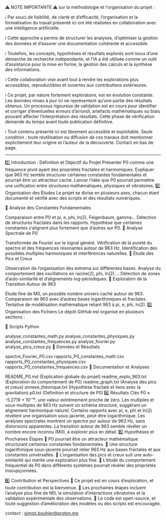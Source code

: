   ⚠️ NOTE IMPORTANTE ⚠️ sur la méthodologie et l'organisation du projet :

ℹ️ Par souci de lisibilité, de clarté et d’efficacité, l’organisation et la formalisation du travail présenté ici ont été réalisées en collaboration avec une intelligence artificielle.

ℹ️ Cette approche a permis de structurer les analyses, d’optimiser la gestion des données et d’assurer une documentation cohérente et accessible.

ℹ️ Toutefois, les concepts, hypothèses et résultats explorés sont issus d’une démarche de recherche indépendante, et l’IA a été utilisée comme un outil d’assistance pour la mise en forme, la gestion des calculs et la synthèse des informations.

ℹ️ Cette collaboration vise avant tout à rendre les explorations plus accessibles, reproductibles et ouvertes aux contributions extérieures.

ℹ️ Ce projet, par nature fortement exploratoire, est en évolution constante. Les données mises à jour ici ne représentent qu’une partie des résultats obtenus. Un processus rigoureux de validation est en cours pour identifier et corriger d’éventuelles erreurs d’arrondi, artefacts mathématiques ou biais pouvant affecter l’interprétation des résultats. Cette phase de vérification demande du temps avant toute publication définitive.

ℹ️ Tout contenu présenté ici est librement accessible et exploitable. Seule condition : toute réutilisation ou diffusion de ces travaux doit mentionner explicitement leur origine et l’auteur de la découverte.  Contact en bas de page.

 ---

1️⃣ Introduction : Définition et Objectif du Projet
Présenter P0 comme une fréquence pivot ayant des propriétés fractales et harmoniques.
Expliquer que 963 Hz semble structurer certaines constantes fondamentales et pourrait être un attracteur caché.
Lancer l’idée que P0 pourrait permettre une unification entre structures mathématiques, physiques et vibratoires.
2️⃣ Organisation des Études
Le projet se divise en plusieurs axes, chacun étant documenté et vérifié avec des scripts et des résultats numériques.

📌 Analyse des Constantes Fondamentales

Comparaison entre P0 et pi, e, phi, ln(2), Feigenbaum, gamma…
Détection de structures fractales dans les rapports.
Hypothèse que certaines constantes s’alignent plus fortement que d’autres sur P0.
📌 Analyse Spectrale de P0

Transformée de Fourier sur le signal généré.
Vérification de la pureté du spectre et des fréquences résonantes autour de 963 Hz.
Identification des possibles multiples harmoniques et interférences naturelles.
📌 Étude des Pics et Creux

Observation de l’organisation des extrema sur différentes bases.
Analyse du comportement des oscillations en racine(2), phi, ln(2)….
Détection de zones d’auto-similarité et d’alignements log-périodiques.
📌 Exploration de la Transition Autour de 963

Étude fine de M0, un possible nombre univers caché autour de 963.
Comparaison de 963 avec d’autres bases logarithmiques et fractales.
Tentative de modélisation mathématique reliant 963 à pi, e, phi, ln(2).
3️⃣ Organisation des Fichiers
Le dépôt GitHub est organisé en plusieurs sections :

📁 Scripts Python

analyse_constantes_math.py
analyse_constantes_physiques.py
analyse_constantes_frequences.py
analyse_fourier.py
analyse_pics_creux.py
📁 Données et Résultats

spectre_Fourier_P0.csv
rapports_P0_constantes_math.csv
rapports_P0_constantes_physiques.csv
rapports_P0_constantes_frequences.csv
📁 Documentation et Analyses

README_P0.md (Explication globale du projet)
readme_explo_963.txt (Exploration du comportement de P0)
readme_graph.txt (Analyse des pics et creux)
annexe_théorique.txt (Hypothèse fractale et liens avec la gravitation)
p0.txt (Définition et structure de P0)
4️⃣ Résultats Clés
P0 ≈ -5.2719 × 10⁻¹³, une valeur extrêmement proche de zéro.
Les multiples et sous-multiples de 963 Hz suivent un schéma structuré, suggérant un alignement harmonique naturel.
Certains rapports avec pi, e, phi et ln(2) révèlent une organisation sous-jacente, peut-être logarithmique.
Les analyses spectrales montrent un spectre pur autour de 963 Hz, sans distorsions apparentes.
La transition autour de 963 semble révéler un nombre encore inconnu (M0), à explorer plus en détail.
5️⃣ Hypothèses et Prochaines Étapes
📌 P0 pourrait être un attracteur mathématique structurant certaines constantes fondamentales.
📌 Une structure logarithmique sous-jacente pourrait relier 963 Hz aux bases fractales et aux constantes universelles.
📌 L’organisation des pics et creux suit une auto-similarité qui mérite une exploration plus fine.
📌 L’étude du comportement fréquentiel de P0 dans différents systèmes pourrait révéler des propriétés insoupçonnées.

6️⃣ Contribution et Perspectives
🔹 Ce projet est en cours d’exploration, et toute contribution est la bienvenue.
🔹 Les prochaines étapes incluent l’analyse plus fine de M0, la simulation d’interactions vibratoires et la validation expérimentale des observations.
🔹 Le code est open-source, et toute suggestion d’amélioration des modèles ou des scripts est encouragée.

contact : simon.bouhier@proton.me     






